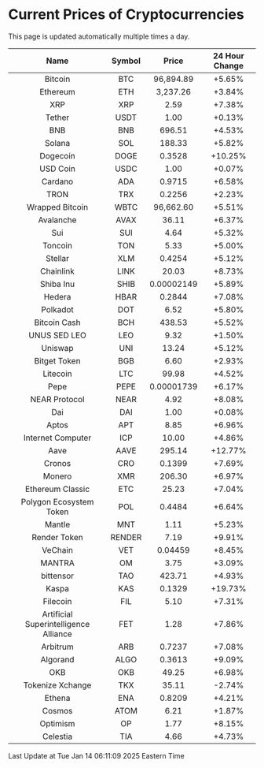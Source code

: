 # Current Prices of Cryptocurrencies
This page is updated automatically multiple times a day.

| Name | Symbol | Price | 24 Hour Change |
| :---: |:---:| :---: | :---: |
| Bitcoin | BTC | 96,894.89 | +5.65% |
| Ethereum | ETH | 3,237.26 | +3.84% |
| XRP | XRP | 2.59 | +7.38% |
| Tether | USDT | 1.00 | +0.13% |
| BNB | BNB | 696.51 | +4.53% |
| Solana | SOL | 188.33 | +5.82% |
| Dogecoin | DOGE | 0.3528 | +10.25% |
| USD Coin | USDC | 1.00 | +0.07% |
| Cardano | ADA | 0.9715 | +6.58% |
| TRON | TRX | 0.2256 | +2.23% |
| Wrapped Bitcoin | WBTC | 96,662.60 | +5.51% |
| Avalanche | AVAX | 36.11 | +6.37% |
| Sui | SUI | 4.64 | +5.32% |
| Toncoin | TON | 5.33 | +5.00% |
| Stellar | XLM | 0.4254 | +5.12% |
| Chainlink | LINK | 20.03 | +8.73% |
| Shiba Inu | SHIB | 0.00002149 | +5.89% |
| Hedera | HBAR | 0.2844 | +7.08% |
| Polkadot | DOT | 6.52 | +5.80% |
| Bitcoin Cash | BCH | 438.53 | +5.52% |
| UNUS SED LEO | LEO | 9.32 | +1.50% |
| Uniswap | UNI | 13.24 | +5.12% |
| Bitget Token | BGB | 6.60 | +2.93% |
| Litecoin | LTC | 99.98 | +4.52% |
| Pepe | PEPE | 0.00001739 | +6.17% |
| NEAR Protocol | NEAR | 4.92 | +8.08% |
| Dai | DAI | 1.00 | +0.08% |
| Aptos | APT | 8.85 | +6.96% |
| Internet Computer | ICP | 10.00 | +4.86% |
| Aave | AAVE | 295.14 | +12.77% |
| Cronos | CRO | 0.1399 | +7.69% |
| Monero | XMR | 206.30 | +6.97% |
| Ethereum Classic | ETC | 25.23 | +7.04% |
| Polygon Ecosystem Token | POL | 0.4484 | +6.64% |
| Mantle | MNT | 1.11 | +5.23% |
| Render Token | RENDER | 7.19 | +9.91% |
| VeChain | VET | 0.04459 | +8.45% |
| MANTRA | OM | 3.75 | +3.09% |
| bittensor | TAO | 423.71 | +4.93% |
| Kaspa | KAS | 0.1329 | +19.73% |
| Filecoin | FIL | 5.10 | +7.31% |
| Artificial Superintelligence Alliance | FET | 1.28 | +7.86% |
| Arbitrum | ARB | 0.7237 | +7.08% |
| Algorand | ALGO | 0.3613 | +9.09% |
| OKB | OKB | 49.25 | +6.98% |
| Tokenize Xchange | TKX | 35.11 | -2.74% |
| Ethena | ENA | 0.8209 | +4.21% |
| Cosmos | ATOM | 6.21 | +1.87% |
| Optimism | OP | 1.77 | +8.15% |
| Celestia | TIA | 4.66 | +4.73% |

Last Update at Tue Jan 14 06:11:09 2025 Eastern Time